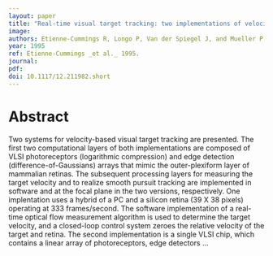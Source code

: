 ```yaml
---
layout: paper
title: "Real-time visual target tracking: two implementations of velocity-based smooth pursuit"
image:
authors: Etienne-Cummings R, Longo P, Van der Spiegel J, and Mueller P.
year: 1995
ref: Etienne-Cummings _et al._ 1995.
journal:
pdf:
doi: 10.1117/12.211982.short
---
```


# Abstract
Two systems for velocity-based visual target tracking are presented. The first two computational layers of both implementations are composed of VLSI photoreceptors (logarithmic compression) and edge detection (difference-of-Gaussians) arrays that mimic the outer-plexiform layer of mammalian retinas. The subsequent processing layers for measuring the target velocity and to realize smooth pursuit tracking are implemented in software and at the focal plane in the two versions, respectively. One implentation uses a hybrid of a PC and a silicon retina (39 X 38 pixels) operating at 333 frames/second. The software implementation of a real-time optical flow measurement algorithm is used to determine the target velocity, and a closed-loop control system zeroes the relative velocity of the target and retina. The second implementation is a single VLSI chip, which contains a linear array of photoreceptors, edge detectors …
